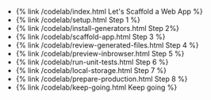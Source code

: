  * {% link /codelab/index.html Let's Scaffold a Web App %}
 * {% link /codelab/setup.html Step 1 %}
 * {% link /codelab/install-generators.html Step 2%}
 * {% link /codelab/scaffold-app.html Step 3 %}
 * {% link /codelab/review-generated-files.html Step 4 %}
 * {% link /codelab/preview-inbrowser.html Step 5 %}
 * {% link /codelab/run-unit-tests.html Step 6 %}
 * {% link /codelab/local-storage.html Step 7 %}
 * {% link /codelab/prepare-production.html Step 8 %}
 * {% link /codelab/keep-going.html Keep going  %}
